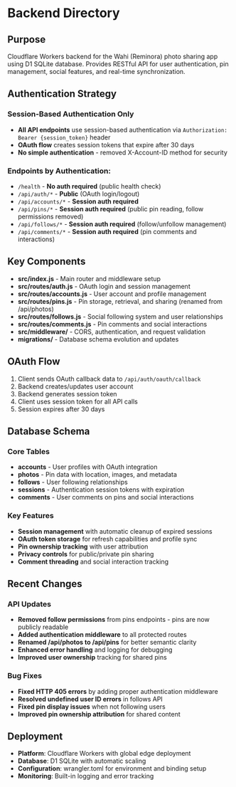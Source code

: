 # Backend Directory

## Purpose
Cloudflare Workers backend for the Wahi (Reminora) photo sharing app using D1 SQLite database. Provides RESTful API for user authentication, pin management, social features, and real-time synchronization.

## Authentication Strategy

### Session-Based Authentication Only
- **All API endpoints** use session-based authentication via `Authorization: Bearer {session_token}` header
- **OAuth flow** creates session tokens that expire after 30 days
- **No simple authentication** - removed X-Account-ID method for security

### Endpoints by Authentication:
- `/health` - **No auth required** (public health check)
- `/api/auth/*` - **Public** (OAuth login/logout)
- `/api/accounts/*` - **Session auth required**
- `/api/pins/*` - **Session auth required** (public pin reading, follow permissions removed)
- `/api/follows/*` - **Session auth required** (follow/unfollow management)
- `/api/comments/*` - **Session auth required** (pin comments and interactions)

## Key Components
- **src/index.js** - Main router and middleware setup
- **src/routes/auth.js** - OAuth login and session management
- **src/routes/accounts.js** - User account and profile management
- **src/routes/pins.js** - Pin storage, retrieval, and sharing (renamed from /api/photos)
- **src/routes/follows.js** - Social following system and user relationships
- **src/routes/comments.js** - Pin comments and social interactions
- **src/middleware/** - CORS, authentication, and request validation
- **migrations/** - Database schema evolution and updates

## OAuth Flow
1. Client sends OAuth callback data to `/api/auth/oauth/callback`
2. Backend creates/updates user account
3. Backend generates session token
4. Client uses session token for all API calls
5. Session expires after 30 days

## Database Schema

### Core Tables
- **accounts** - User profiles with OAuth integration
- **photos** - Pin data with location, images, and metadata
- **follows** - User following relationships
- **sessions** - Authentication session tokens with expiration
- **comments** - User comments on pins and social interactions

### Key Features
- **Session management** with automatic cleanup of expired sessions
- **OAuth token storage** for refresh capabilities and profile sync
- **Pin ownership tracking** with user attribution
- **Privacy controls** for public/private pin sharing
- **Comment threading** and social interaction tracking

## Recent Changes

### API Updates
- **Removed follow permissions** from pins endpoints - pins are now publicly readable
- **Added authentication middleware** to all protected routes
- **Renamed /api/photos to /api/pins** for better semantic clarity
- **Enhanced error handling** and logging for debugging
- **Improved user ownership** tracking for shared pins

### Bug Fixes
- **Fixed HTTP 405 errors** by adding proper authentication middleware
- **Resolved undefined user ID errors** in follows API
- **Fixed pin display issues** when not following users
- **Improved pin ownership attribution** for shared content

## Deployment
- **Platform**: Cloudflare Workers with global edge deployment
- **Database**: D1 SQLite with automatic scaling
- **Configuration**: wrangler.toml for environment and binding setup
- **Monitoring**: Built-in logging and error tracking